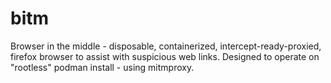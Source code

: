 # bitm
Browser in the middle - disposable, containerized, intercept-ready-proxied, firefox browser to assist with suspicious web links.
Designed to operate on "rootless" podman install - using mitmproxy. 
